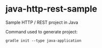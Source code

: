 # java-http-rest-sample
Sample HTTP / REST project in Java

Command used to generate project:

    gradle init --type java-application
